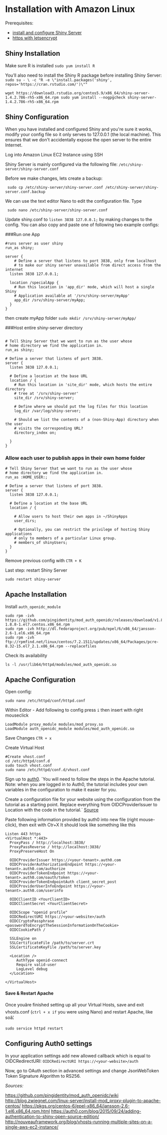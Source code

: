 # Installation with Amazon Linux
Prerequisites: 
- [install and configure Shiny Server](https://www.rstudio.com/products/shiny/download-server/) 
- [https with letsencrypt](https://github.com/maxjacu/RstudioServer/blob/master/HTTPs%20with%20Letsencrypt.MD)

## Shiny Installation

Make sure R is installed
`sudo yum install R`

You’ll also need to install the Shiny R package before installing Shiny Server:
`sudo su - \
-c "R -e \"install.packages('shiny', repos='https://cran.rstudio.com/')\""`

`wget https://download3.rstudio.org/centos5.9/x86_64/shiny-server-1.4.2.786-rh5-x86_64.rpm
sudo yum install --nogpgcheck shiny-server-1.4.2.786-rh5-x86_64.rpm`

## Shiny Configuration
When you have installed and configured Shiny and you're sure it works, modify your config file so it only serves to 127.0.0.1 (the local machine). This ensures that we don't accidentally expose the open server to the entire Internet.

Log into Amazon Linux EC2 Instance using SSH

Shiny Server is mainly configured via the following file: `/etc/shiny-server/shiny-server.conf`

Before we make changes, lets create a backup:

` sudo cp /etc/shiny-server/shiny-server.conf /etc/shiny-server/shiny-server.conf.backup` 

We can use the text editor Nano to edit the configuration file. Type

` sudo nano /etc/shiny-server/shiny-server.conf`

Update shiny.conf to `listen 3838 127.0.0.1;` by making changes to the config.
You can also copy and paste one of following two example configs:

###Run one App
```
#runs server as user shiny
run_as shiny;

server {
    # Define a server that listens to port 3838, only from localhost
    # to make our shiny server unavailable from direct access from the internet 
  listen 3838 127.0.0.1;

  location /specialApp {
    # Run this location in 'app_dir' mode, which will host a single Shiny
    # Application available at '/srv/shiny-server/myApp'
    app_dir /srv/shiny-server/myApp;
  }
}
```
then create myApp folder
`sudo mkdir /srv/shiny-server/myApp/`

###Host entire shiny-server directory
```

# Tell Shiny Server that we want to run as the user whose
# home directory we find the application in.
run_as shiny;

# Define a server that listens of port 3838.
server {
  listen 3838 127.0.0.1;

  # Define a location at the base URL
  location / {
    # Run this location in 'site_dir' mode, which hosts the entire directory
    # tree at '/srv/shiny-server'
    site_dir /srv/shiny-server;

    # Define where we should put the log files for this location
    log_dir /var/log/shiny-server;

    # Should we list the contents of a (non-Shiny-App) directory when the user
    # visits the corresponding URL?
    directory_index on;

  }
}
```

### Allow each user to publish apps in their own home folder

```
# Tell Shiny Server that we want to run as the user whose
# home directory we find the application in.
run_as :HOME_USER:;

# Define a server that listens of port 3838.
server {
  listen 3838 127.0.0.1;

  # Define a location at the base URL
  location / {

    # Allow users to host their own apps in ~/ShinyApps
    user_dirs;

    # Optionally, you can restrict the privilege of hosting Shiny applications
    # only to members of a particular Linux group.
    # members_of shinyUsers;
  }
}
```
Remove previous config with `CTR + K`

Last step: restart Shiny Server

`sudo restart shiny-server`

## Apache Installation
Install `auth_openidc_module`
```
sudo rpm -ivh https://github.com/pingidentity/mod_auth_openidc/releases/download/v1.8.8/mod_auth_openidc-1.8.8-1.el7.centos.x86_64.rpm
sudo rpm -ivh http://dl.fedoraproject.org/pub/epel/6/x86_64/jansson-2.6-1.el6.x86_64.rpm
sudo rpm -ivh ftp://rpmfind.net/linux/centos/7.2.1511/updates/x86_64/Packages/pcre-8.32-15.el7_2.1.x86_64.rpm --replacefiles
```
Check its availability
```
ls -l /usr/lib64/httpd/modules/mod_auth_openidc.so
```
## Apache Configuration
Open config:
```
sudo nano /etc/httpd/conf/httpd.conf
```
Within Editor - Add following to config
press `i` then insert with right mouseclick
```
LoadModule proxy_module modules/mod_proxy.so
LoadModule auth_openidc_module modules/mod_auth_openidc.so
```
Save Changes `CTR + x`

Create Virtual Host
```
#Create vhost.conf
cd /etc/httpd/conf.d
sudo touch vhost.conf
sudo nano /etc/httpd/conf.d/vhost.conf
```
Sign up to [auth0](auth0.com). 
`You will need to follow the steps in the Apache tutorial. Note: when you are logged in to Auth0, the tutorial includes your own variables in the configuration to make it easier for you.

Create a configuration file for your website using the configuration from the tutorial as a starting point. Replace everything from OIDCProviderIssuer to Location with the code in the tutorial.` [Source](https://auth0.com/blog/2015/09/24/adding-authentication-to-shiny-open-source-edition/)

Paste following information provided by auth0 into new file (right mouse-click), then exit with Ctr+X
It should look like something like this
```
Listen 443 https
<VirtualHost *:443>
  ProxyPass / http://localhost:3838/
  ProxyPassReverse / http://localhost:3838/
  ProxyPreserveHost On

  OIDCProviderIssuer https://<your-tenant>.auth0.com
  OIDCProviderAuthorizationEndpoint https://<your-tenant>.auth0.com/authorize
  OIDCProviderTokenEndpoint https://<your-tenant>.auth0.com/oauth/token
  OIDCProviderTokenEndpointAuth client_secret_post
  OIDCProviderUserInfoEndpoint https://<your-tenant>.auth0.com/userinfo

  OIDCClientID <YourClientID>
  OIDCClientSecret <YourClientSecret>

  OIDCScope "openid profile"
  OIDCRedirectURI https://<your-website>/auth
  OIDCCryptoPassphrase <passwordToEncryptTheSessionInformationOnTheCookie>
  OIDCCookiePath /

  SSLEngine on
  SSLCertificateFile /path/to/server.crt
  SSLCertificateKeyFile /path/to/server.key

  <Location />
     AuthType openid-connect
     Require valid-user
     LogLevel debug
  </Location>

</VirtualHost>
```

#### Save & Restart Apache

Once youâre finished setting up all your Virtual Hosts, save and exit vhosts.conf (`ctrl + x if` you were using Nano) and restart Apache, like soâ¦

`sudo service httpd restart`

## Configuring Auth0 settings

In your application settings add new allowed callback which is equal to OIDCRedirectURI:
`OIDCRedirectURI https://<your-website>/auth`

Now, go to OAuth section in advanced settings and change JsonWebToken Token Signature Algorithm to RS256.

*Sources:*

https://github.com/pingidentity/mod_auth_openidc/wiki
http://blog.zwiegnet.com/linux-server/install-mod_proxy-plugin-to-apache-centos/
https://pkgs.org/centos-6/epel-x86_64/jansson-2.6-1.el6.x86_64.rpm.html
https://auth0.com/blog/2015/09/24/adding-authentication-to-shiny-open-source-edition/
http://nouveauframework.org/blog/vhosts-running-multiple-sites-on-a-single-aws-ec2-instance/
